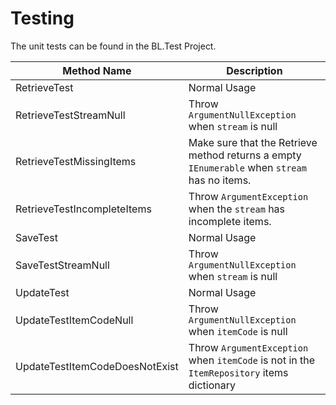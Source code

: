 # Testing

The unit tests can be found in the BL.Test Project.

| Method Name                    | Description                              |
| ------------------------------ | ---------------------------------------- |
| RetrieveTest                   | Normal Usage                             |
| RetrieveTestStreamNull         | Throw `ArgumentNullException` when `stream` is null |
| RetrieveTestMissingItems       | Make sure that the Retrieve method returns a empty `IEnumerable` when `stream` has no items. |
| RetrieveTestIncompleteItems    | Throw `ArgumentException` when the `stream` has incomplete items. |
| SaveTest                       | Normal Usage                             |
| SaveTestStreamNull             | Throw `ArgumentNullException` when `stream` is null |
| UpdateTest                     | Normal Usage                             |
| UpdateTestItemCodeNull         | Throw `ArgumentNullException` when `itemCode` is null |
| UpdateTestItemCodeDoesNotExist | Throw `ArgumentException` when `itemCode` is not in the `ItemRepository` items dictionary |